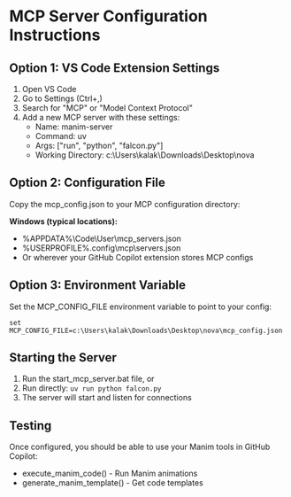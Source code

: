 # MCP Server Configuration Instructions

## Option 1: VS Code Extension Settings
1. Open VS Code
2. Go to Settings (Ctrl+,)
3. Search for "MCP" or "Model Context Protocol"
4. Add a new MCP server with these settings:
   - Name: manim-server
   - Command: uv
   - Args: ["run", "python", "falcon.py"]
   - Working Directory: c:\Users\kalak\Downloads\Desktop\nova

## Option 2: Configuration File
Copy the mcp_config.json to your MCP configuration directory:

**Windows (typical locations):**
- %APPDATA%\Code\User\mcp_servers.json
- %USERPROFILE%\.config\mcp\servers.json
- Or wherever your GitHub Copilot extension stores MCP configs

## Option 3: Environment Variable
Set the MCP_CONFIG_FILE environment variable to point to your config:
```
set MCP_CONFIG_FILE=c:\Users\kalak\Downloads\Desktop\nova\mcp_config.json
```

## Starting the Server
1. Run the start_mcp_server.bat file, or
2. Run directly: `uv run python falcon.py`
3. The server will start and listen for connections

## Testing
Once configured, you should be able to use your Manim tools in GitHub Copilot:
- execute_manim_code() - Run Manim animations
- generate_manim_template() - Get code templates